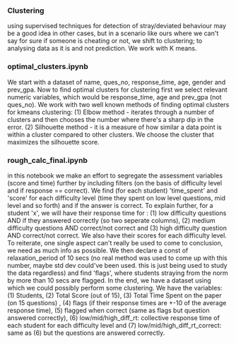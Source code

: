 ### **Clustering**
using supervised techniques for detection of stray/deviated behaviour may be a good idea in other cases, but in a scenario like ours where we can't say for sure if someone is cheating or not, we shift to clustering; to analysing data as it is and not prediction. We work with K means. 

### **optimal_clusters.ipynb**

We start with a dataset of name, ques_no, response_time, age, gender and prev_gpa. Now to find optimal clusters for clustering first we select relevant numeric variables, which would be response_time, age and prev_gpa (not ques_no). We work with two well known methods of finding optimal clusters for kmeans clustering: (1) Elbow method - iterates through a number of clusters and then chooses the number where there's a sharp dip in the error. (2) Silhouette method - it is a measure of how similar a data point is within a cluster compared to other clusters. We choose the cluster that maximizes the silhouette score.

### **rough_calc_final.ipynb**

in this notebook we make an effort to segregate the assessment variables (score and time) further by including filters (on the basis of difficulty level and if response == correct). We find (for each student) 'time_spent' and 'score' for each difficulty level (time they spent on low level questions, mid level and so forth) and if the answer is correct. To explain further, for a student 'x', we will have their response time for : (1) low difficulty questions AND if they answered correctly (so two seperate columns), (2) medium difficulty questions AND correct/not correct and (3) high difficulty question AND correct/not correct. We also have their scores for each difficulty level. To reiterate, one single aspect can't really be used to come to conclusion, we need as much info as possible. We then declare a const of relaxation_period of 10 secs (no real method was used to come up with this number, maybe std dev could've been used. this is just being used to study the data regardless) and find 'flags', where students straying from the norm by more than 10 secs are flagged. In the end, we have a dataset using which we could possibly perform some clustering. We have the variables: (1) Students, (2) Total Score (out of 15), (3) Total Time Spent on the paper (on 15 questions) , (4) flags (if their response times are +-10 of the average response time), (5) flagged when correct (same as flags but question answered correctly), (6) low/mid/high_diff_rt: collective response time of each student for each difficulty level and (7) low/mid/high_diff_rt_correct: same as (6) but the questions are answered correctly.
